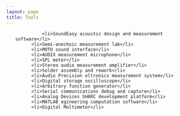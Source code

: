 ```yaml
---
layout: page
title: Tools
---
```


  <ul>
       
       		  <li>SoundEasy acoustic design and measurement software</li>
		  <li>Semi-anechoic measurement lab</li>
		  <li>MOTU sound interface</li>
		  <li>AUDIX measurement microphone</li>
		  <li>SPL meter</li>
		  <li>Stereo audio measurement amplifier</li>
		  <li>Solder assembly and rework</li>
		  <li>Audio Precision eltronics measurement system</li>
		  <li>Digital storage oscilloscope</li>
		  <li>Arbitrary function generator</li>
		  <li>Serial communications debug and capture</li>
		  <li>Analog Devices SHARC development platform</li>
		  <li>MATLAB egineering computation software</li>
		  <li>Digital Multimeter</li>

  </ul>
